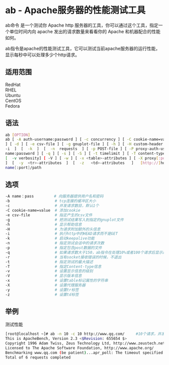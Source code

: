 # ab - Apache服务器的性能测试工具

ab命令 是一个测试你 Apache http 服务器的工具，你可以通过这个工具，指定一个单位时间内向 apache 发出的请求数量来看看你的 Apache 和机器配合的性能如何。

ab指令是apache的性能测试工具，它可以测试当前apache服务器的运行性能，显示每秒中可以处理多少个http请求。

## 适用范围

<!-- <div class="svg linux">Linux</div> -->
<div class="svg redhat">RedHat</div>
<div class="svg rhel">RHEL</div>
<div class="svg ubuntu">Ubuntu</div>
<div class="svg centos">CentOS</div>
<!-- <div class="svg debian">Debian</div> -->
<!-- <div class="svg deepin">Deepin</div> -->
<!-- <div class="svg suse">SUSE</div> -->
<!-- <div class="svg opensuse">openSUSE</div> -->
<div class="svg fedora">Fedora</div>
<!-- <div class="svg linuxmint">Linux Mint</div> -->
<!-- <div class="svg mxlinux">MX Linux</div> -->
<!-- <div class="svg alpinelinux">Alpine Linux</div> -->
<!-- <div class="svg archlinux">Arch Linux</div> -->

## 语法

``` bash
ab [OPTION]
ab [ -A auth-username:password ] [ -c concurrency ] [ -C cookie-name=value
] [ -d ] [ -e csv-file ] [ -g gnuplot-file ] [ -h ] [ -H custom-header ] [
-i  ]  [  -k  ]  [  -n  requests  ] [ -p POST-file ] [ -P proxy-auth-user‐
name:password ] [ -q ] [ -s ] [ -S ] [ -t timelimit ] [ -T content-type  ]
[  -v verbosity] [ -V ] [ -w ] [ -x <table>-attributes ] [ -X proxy[:port]
]  [  -y  <tr>-attributes  ]  [  -z   <td>-attributes   ]   [http://]host‐
name[:port]/path
```

## 选项

``` bash
-A name：pass         # 向服务器提供用户名和密码
-b                    # tcp连接的缓冲区大小
-c                    # 并发请求数目，默认1个
-C cookie-name=value  # 添加cookie
-e csv-file           # 指定产生的csv文件
-g                    # 把测试结果写入到指定的gnuplot文件
-h                    # 显示帮助信息
-H                    # 为请求附加额外的头信息
-i                    # 执行http中的HEAD请求而不是GET
-k                    # 启动keepalive功能
-n                    # 指定测试会话中的请求次数
-p                    # 指定包含post数据的文件
-q                    # 如果请求数大于150，ab指令在处理10%或者100个请求后显示进度
-r                    # 当有socket接收错误的时候，不退出
-t                    # 指定测试的最大描述
-T                    # 指定Content-type信息
-v                    # 设置显示信息的级别
-V                    # 显示版本信息
-x                    # 设置table标记属性的字符串
-X                    # 设置代理服务器
-y                    # 设置tr标签
-z                    # 设置td标签
```
## 举例

测试性能
``` bash
[root@localhost ~]# ab -n 10 -c 10 http://www.qq.com/     #10个请求，并发10个
This is ApacheBench, Version 2.3 <$Revision: 655654 $>
Copyright 1996 Adam Twiss, Zeus Technology Ltd, http://www.zeustech.net/
Licensed to The Apache Software Foundation, http://www.apache.org/
Benchmarking www.qq.com (be patient)...apr_poll: The timeout specified has expired (70007)
Total of 6 requests completed
```
 

 

